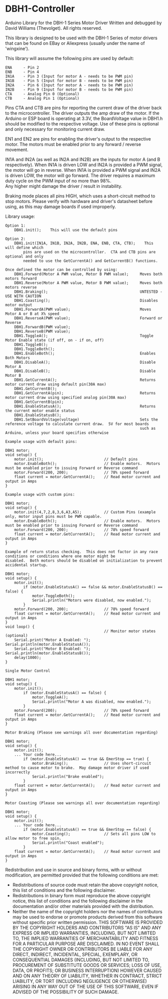 # DBH1-Controller
Arduino Library for the DBH-1 Series Motor Driver
Written and debugged by David Williams (Thevolget). 
All rights reserved.

This library is designed to be used with the DBH-1 Series of motor drivers that 
can be found on EBay or Aliexpress (usually under the name of 'wingxine').  

This library will assume the following pins are used by default:
	
	ENA 	- Pin 2
	ENB 	- Pin 4
	IN1A	- Pin 3 (Input for motor A - needs to be PWM pin)
	IN1B	- Pin 5 (Input for motor B - needs to be PWM pin)
	IN2A	- Pin 6 (Input for motor A - needs to be PWM pin)
	IN2B	- Pin 9 (Input for motor B - needs to be PWM pin)
	CTA 	- Analog Pin 0 (Optional)
	CTB 	- Analog Pin 1 (Optional)
	
Pins CTA and CTB are pins for reporting the current draw of the driver back to 
the microcontroller.  The driver outputs the amp draw of the motor.  If the Arduino or
ESP board is operating at 3.3V, the BoardVoltage value in DBH1.h should be modified 
to the respective voltage.  Use of these pins is optional and only necessary for monitoring
current draw.
	
EN1 and EN2 are pins for enabling the driver's output to the respective motor.  The motors must be enabled
prior to any forward / reverse movement.  
	
IN1A and IN2A (as well as IN2A and IN2B) are the inputs for motor A (and B 
respectively).  When IN1A is driven LOW and IN2A is	provided a PWM signal, the 
motor will go in reverse.  When IN1A is provided a PWM signal and IN2A is driven 
LOW, the motor will go forward.
The driver requires a maximum duty cycle on the PWM input of no more than 98%.  
Any higher might damage the driver / result in instability.

Braking mode places all pins HIGH, which uses a short-circuit method to stop motors.
Please verify with hardware and driver's datasheet before using, as this may damage 
boards if used improperly.
	
Library usage:

	Option 1:
		DBH1.init();	This will use the default pins
	
	Option 2:
		DBH1.init(IN1A, IN1B, IN2A, IN2B, ENA, ENB, CTA, CTB);	  This will define which
			pins are used on the microcontroller.  CTA and CTB pins are optional and only
			needed to use the GetCurrentA() and GetCurrentB() functions.  
	
	Once defined the motor can be controlled by using:
		DBH1.Forward(Motor A PWM value, Motor B PWM value);		Moves both motors forward
		DBH1.Reverse(Motor A PWM value, Motor B PWM value);		Moves both motors reverse
		DBH1.Braking();											UNTESTED - USE WITH CAUTION
		DBH1.Coasting();										Disables motor output
		DBH1.ForwardA(PWM value);								Moves Motor A or B at X% speed
		DBH1.ReverseA(PWM value);								Forward or Reverse
		DBH1.ForwardB(PWM value);
		DBH1.ReverseB(PWM value);
		DBH1.ToggleA();											Toggle Motor Enable state (if off, on - if on, off)
		DBH1.ToggleB();
		DBH1.ToggleBoth();									
		DBH1.EnableBoth();										Enables Both Motors
		DBH1.DisableA();										Disable Motor A
		DBH1.DisableB();										Disable Motor B
		DBH1.GetCurrentA();										Returns motor current draw using default pin(30A max)
		DBH1.GetCurrentB();										
		DBH1.GetCurrentA(pin);									Returns motor current draw using specified analog pin(30A max)
		DBH1.GetCurrentB(pin);
		DBH1.EnableStatusA();									Returns the current motor enable status
		DBH1.EnableStatusB();
		DBH1.SetBoardVoltage(voltage)							Sets the reference voltage to calculate current draw.  5V for most boards
																such as Arduino, unless your board specifies otherwise
																
	Example usage with default pins:
	
	DBH1 motor;
	void setup() {
		motor.init();  							// Default pins
		motor.EnableBoth();						// Enable motors.  Motors must be enabled prior to issuing Forward or Reverse command
		motor.Forward(200, 200);  				// 78% speed forward
		float current = motor.GetCurrentA();	// Read motor current and output in Amps
	}
	
	Example usage with custom pins:
	
	DBH1 motor;
	void setup() {
		motor.init(4,7,2,8,3,6,A3,A5);  		// Custom Pins (example only, motor input pins must be PWM capable.
		motor.EnableBoth();						// Enable motors.  Motors must be enabled prior to issuing Forward or Reverse command
		motor.Forward(200, 200);  				// 78% speed forward
		float current = motor.GetCurrentA();	// Read motor current and output in Amps
	}
	
	Example of return status checking.  This does not factor in any race conditions or conditions where one motor might be
	disabled.  Both motors should be disabled on initialization to prevent accidental startup.
	
	DBH1 motor;
	void setup() {
		motor.init();  		
			if (motor.EnableStatusA() == false && motor.EnableStatusB() == false) {
				motor.ToggleBoth();
				Serial.println("Motors were disabled, now enabled.");
			}
		motor.Forward(200, 200);  				// 78% speed forward
		float current = motor.GetCurrentA();	// Read motor current and output in Amps
	}
	void loop() {
												// Monitor motor states (optional)
		Serial.print("Motor A Enabled: "); Serial.println(motor.EnableStatusA());
		Serial.print("Motor B Enabled: "); Serial.println(motor.EnableStatusB());
		delay(1000);
	}
	
	Single Motor Control
	
	DBH1 motor;
	void setup() {
		motor.init();  		
			if (motor.EnableStatusA() == false) {
				motor.ToggleA();
				Serial.println("Motor A was disabled, now enabled.");
			}
		motor.Forward(200);		  				// 78% speed forward
		float current = motor.GetCurrentA();	// Read motor current and output in Amps
	}
	
	Motor Braking (Please see warnings all over documentation regarding)
	
	DBH1 motor;
	void setup() {
		motor.init();
  		... Your code here...
			if (motor.EnableStatusA() == true && EmerStop == true) {
				motor.Braking();				// Uses short-circuit method to cause motor to brake.  May damage motor driver if used incorrectly
				Serial.println("Brake enabled");
			}
		float current = motor.GetCurrentA();	// Read motor current and output in Amps
	}
	
	Motor Coasting (Please see warnings all over documentation regarding)
	
	DBH1 motor;
	void setup() {
		motor.init();
  		... Your code here...
			if (motor.EnableStatusA() == true && EmerStop == false) {
				motor.Coasting();				// Sets all pins LOW to allow motor to free spin.
				Serial.println("Coast enabled");
			}
		float current = motor.GetCurrentA();	// Read motor current and output in Amps
	}
		
Redistribution and use in source and binary forms, with or without
modification, are permitted provided that the following conditions are met:
* Redistributions of source code must retain the above copyright
  notice, this list of conditions and the following disclaimer.
* Redistributions in binary form must reproduce the above copyright
  notice, this list of conditions and the following disclaimer in
  the documentation and/or other materials provided with the
  distribution.
* Neither the name of the copyright holders nor the names of
  contributors may be used to endorse or promote products derived
  from this software without specific prior written permission.
THIS SOFTWARE IS PROVIDED BY THE COPYRIGHT HOLDERS AND CONTRIBUTORS "AS IS"
AND ANY EXPRESS OR IMPLIED WARRANTIES, INCLUDING, BUT NOT LIMITED TO, THE
IMPLIED WARRANTIES OF MERCHANTABILITY AND FITNESS FOR A PARTICULAR PURPOSE
ARE DISCLAIMED. IN NO EVENT SHALL THE COPYRIGHT OWNER OR CONTRIBUTORS BE
LIABLE FOR ANY DIRECT, INDIRECT, INCIDENTAL, SPECIAL, EXEMPLARY, OR
CONSEQUENTIAL DAMAGES (INCLUDING, BUT NOT LIMITED TO, PROCUREMENT OF
SUBSTITUTE GOODS OR SERVICES; LOSS OF USE, DATA, OR PROFITS; OR BUSINESS
INTERRUPTION) HOWEVER CAUSED AND ON ANY THEORY OF LIABILITY, WHETHER IN
CONTRACT, STRICT LIABILITY, OR TORT (INCLUDING NEGLIGENCE OR OTHERWISE)
ARISING IN ANY WAY OUT OF THE USE OF THIS SOFTWARE, EVEN IF ADVISED OF THE
POSSIBILITY OF SUCH DAMAGE.

